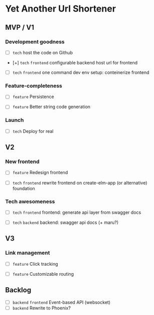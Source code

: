 # Yet Another Url Shortener

## MVP / V1

### Development goodness

* [ ] `tech` host the code on Github
* [+] `tech` `frontend` configurable backend host url for frontend
* [ ] `tech` `frontend` one command dev env setup: conteinerize frontend


### Feature-completeness

* [ ] `feature` Persistence
* [ ] `feature` Better string code generation


### Launch

* [ ] `tech` Deploy for real


## V2

### New frontend

* [ ] `feature` Redesign frontend
* [ ] `tech` `frontend` rewrite frontend on create-elm-app (or alternative) foundation


### Tech awesomeness

* [ ] `tech` `frontend` frontend: generate api layer from swagger docs
* [ ] `tech` `backend` backend: swagger api docs (+ maru?)


## V3

### Link management

* [ ] `feature` Click tracking
* [ ] `feature` Customizable routing


## Backlog

* [ ] `backend` `frontend` Event-based API (websocket)
* [ ] `backend` Rewrite to Phoenix?
